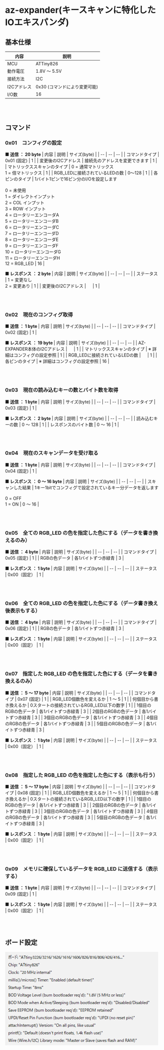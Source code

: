 # az-expander(キースキャンに特化したIOエキスパンダ)

## 基本仕様
|  内容  |  説明  |
|  --  |  --  |
|  MCU  |  ATTiny826  |
|  動作電圧  |  1.8V ～ 5.5V  |
|  接続方法  |  I2C  |
|  I2Cアドレス  |  0x30 (コマンドにより変更可能)  |
|  I/O数  |  16  |

<br><br>

## コマンド

### 0x01　コンフィグの設定

<b>■ 送信 ： 20 byte </b>
|  内容  |  説明  |  サイズ(byte)  |
|  --  |  --  |  --  |
|  コマンドタイプ  |  0x01 (固定)  |  1  |
|  変更後のI2Cアドレス  |  接続先のアドレスを変更できます  |  1  |
|  マトリックススキャンのタイプ  |  0 = 通常マトリックス<br>1 = 倍マトリックス  |  1  |
|  RGB_LEDに接続されているLEDの数  |  0～128  |  1  |
|  各ピンのタイプ  |  1バイト1ピンで16ピン分のI/Oを設定します<br><br>0 = 未使用<br>1 = ダイレクトインプット<br>2 = COL インプット<br>3 = ROW インプット<br>4 = ロータリーエンコーダA<br>5 = ロータリーエンコーダB<br>6 = ロータリーエンコーダC<br>7 = ロータリーエンコーダD<br>8 = ロータリーエンコーダE<br>9 = ロータリーエンコーダF<br>10 = ロータリーエンコーダG<br>11 = ロータリーエンコーダH<br>12 = RGB_LED  |  16  |

<b>■ レスポンス ： 2 byte </b>
|  内容  |  説明  |  サイズ(byte)  |
|  --  |  --  |  --  |
|  ステータス  |  1 = 変更なし<br>2 = 変更あり  |  1  |
|  変更後のI2Cアドレス  |  　  |  1  |

<br><br>

### 0x02　現在のコンフィグ取得

<b>■ 送信 ： 1 byte </b>
|  内容  |  説明  |  サイズ(byte)  |
|  --  |  --  |  --  |
|  コマンドタイプ  |  0x02 (固定)  |  1  |

<b>■ レスポンス ： 19 byte </b>
|  内容  |  説明  |  サイズ(byte)  |
|  --  |  --  |  --  |
|  AZ-EXPANDER本体のI2Cアドレス  |  　  |  1  |
|  マトリックススキャンのタイプ  |  ※ 詳細はコンフィグの設定参照  |  1  |
|  RGB_LEDに接続されているLEDの数  |  　  |  1  |
|  各ピンのタイプ  |  ※ 詳細はコンフィグの設定参照  |  16  |

<br><br>

### 0x03　現在の読み込むキーの数とバイト数を取得

<b>■ 送信 ： 1 byte </b>
|  内容  |  説明  |  サイズ(byte)  |
|  --  |  --  |  --  |
|  コマンドタイプ  |  0x03 (固定)  |  1  |

<b>■ レスポンス ： 2 byte </b>
|  内容  |  説明  |  サイズ(byte)  |
|  --  |  --  |  --  |
|  読み込むキーの数  |  0 ～ 128  |  1  |
|  レスポンスのバイト数  |  0 ～ 16  |  1  |

<br><br>

### 0x04　現在のスキャンデータを受け取る

<b>■ 送信 ： 1 byte </b>
|  内容  |  説明  |  サイズ(byte)  |
|  --  |  --  |  --  |
|  コマンドタイプ  |  0x04 (固定)  |  1  |

<b>■ レスポンス ： 0 ～ 16 byte </b>
|  内容  |  説明  |  サイズ(byte)  |
|  --  |  --  |  --  |
|  スキャンした結果  |  1キー1bitでコンフィグで設定されているキー分データを返します<br><br>0 = OFF<br>1 = ON  |  0 ～ 16  |

<br><br>

### 0x05　全ての RGB_LED の色を指定した色にする（データを書き換えるのみ）

<b>■ 送信 ： 4 byte </b>
|  内容  |  説明  |  サイズ(byte)  |
|  --  |  --  |  --  |
|  コマンドタイプ  |  0x05 (固定)  |  1  |
|  RGBの色データ  |  各1バイトずつ赤緑青  |  3  |

<b>■ レスポンス ： 1 byte </b>
|  内容  |  説明  |  サイズ(byte)  |
|  --  |  --  |  --  |
|  ステータス  |  0x00（固定）  |  1  |

<br><br>

### 0x06　全ての RGB_LED の色を指定した色にする（データ書き換え後表示もする）

<b>■ 送信 ： 4 byte </b>
|  内容  |  説明  |  サイズ(byte)  |
|  --  |  --  |  --  |
|  コマンドタイプ  |  0x06 (固定)  |  1  |
|  RGBの色データ  |  各1バイトずつ赤緑青  |  3  |

<b>■ レスポンス ： 1 byte </b>
|  内容  |  説明  |  サイズ(byte)  |
|  --  |  --  |  --  |
|  ステータス  |  0x00（固定）  |  1  |

<br><br>

### 0x07　指定した RGB_LED の色を指定した色にする（データを書き換えるのみ）

<b>■ 送信 ： 5 ～ 17 byte </b>
|  内容  |  説明  |  サイズ(byte)  |
|  --  |  --  |  --  |
|  コマンドタイプ  |  0x07 (固定)  |  1  |
|  RGB_LED個数色を変えるか  |  1 ～ 5  |  1  |
|  何個目から書き換えるか  |  0スタートの接続されているRGB_LED以下の数字  |  1  |
|  1個目のRGBの色データ  |  各1バイトずつ赤緑青  |  3  |
|  2個目のRGBの色データ  |  各1バイトずつ赤緑青  |  3  |
|  3個目のRGBの色データ  |  各1バイトずつ赤緑青  |  3  |
|  4個目のRGBの色データ  |  各1バイトずつ赤緑青  |  3  |
|  5個目のRGBの色データ  |  各1バイトずつ赤緑青  |  3  |

<b>■ レスポンス ： 1 byte </b>
|  内容  |  説明  |  サイズ(byte)  |
|  --  |  --  |  --  |
|  ステータス  |  0x00（固定）  |  1  |

<br><br>

### 0x08　指定した RGB_LED の色を指定した色にする（表示も行う）

<b>■ 送信 ： 5 ～ 17 byte </b>
|  内容  |  説明  |  サイズ(byte)  |
|  --  |  --  |  --  |
|  コマンドタイプ  |  0x08 (固定)  |  1  |
|  RGB_LED個数色を変えるか  |  1 ～ 5  |  1  |
|  何個目から書き換えるか  |  0スタートの接続されているRGB_LED以下の数字  |  1  |
|  1個目のRGBの色データ  |  各1バイトずつ赤緑青  |  3  |
|  2個目のRGBの色データ  |  各1バイトずつ赤緑青  |  3  |
|  3個目のRGBの色データ  |  各1バイトずつ赤緑青  |  3  |
|  4個目のRGBの色データ  |  各1バイトずつ赤緑青  |  3  |
|  5個目のRGBの色データ  |  各1バイトずつ赤緑青  |  3  |

<b>■ レスポンス ： 1 byte </b>
|  内容  |  説明  |  サイズ(byte)  |
|  --  |  --  |  --  |
|  ステータス  |  0x00（固定）  |  1  |

<br><br>

### 0x09　メモリに確保しているデータを RGB_LED に送信する（表示する）

<b>■ 送信 ： 1 byte </b>
|  内容  |  説明  |  サイズ(byte)  |
|  --  |  --  |  --  |
|  コマンドタイプ  |  0x09 (固定)  |  1  |

<b>■ レスポンス ： 1 byte </b>
|  内容  |  説明  |  サイズ(byte)  |
|  --  |  --  |  --  |
|  ステータス  |  0x00（固定）  |  1  |

<br><br>

## ボード設定
<img src="/images/board.png" width="500"><br>
